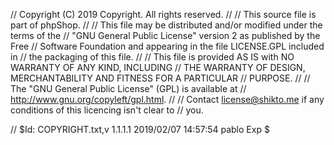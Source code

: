 // Copyright (C) 2019 Copyright. All rights reserved.
//
// This source file is part of phpShop.
//
// This file may be distributed and/or modified under the terms of the
// "GNU General Public License" version 2 as published by the Free
// Software Foundation and appearing in the file LICENSE.GPL included in
// the packaging of this file.
//
// This file is provided AS IS with NO WARRANTY OF ANY KIND, INCLUDING
// THE WARRANTY OF DESIGN, MERCHANTABILITY AND FITNESS FOR A PARTICULAR
// PURPOSE.
//
// The "GNU General Public License" (GPL) is available at
// http://www.gnu.org/copyleft/gpl.html.
//
// Contact license@shikto.me if any conditions of this licencing isn't clear to
// you.

// $Id: COPYRIGHT.txt,v 1.1.1.1 2019/02/07 14:57:54 pablo Exp $

